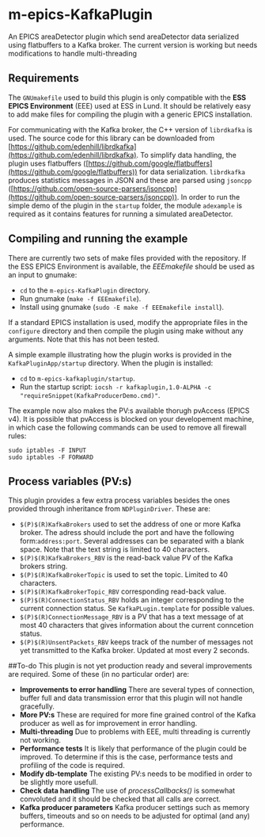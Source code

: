 # m-epics-KafkaPlugin
An EPICS areaDetector plugin which send areaDetector data serialized using flatbuffers to a Kafka broker. The current version is working but needs modifications to handle multi-threading

## Requirements
The `GNUmakefile` used to build this plugin is only compatible with the **ESS EPICS Environment** (EEE) used at ESS in Lund. It should be relatively easy to add make files for compiling the plugin with a generic EPICS installation.

For communicating with the Kafka broker, the C++ version of `librdkafka` is used. The source code for this library can be downloaded from [https://github.com/edenhill/librdkafka](https://github.com/edenhill/librdkafka). To simplify data handling, the plugin uses flatbuffers ([https://github.com/google/flatbuffers](https://github.com/google/flatbuffers)) for data serialization. `librdkafka` produces statistics messages in JSON and these are parsed using `jsoncpp` ([https://github.com/open-source-parsers/jsoncpp](https://github.com/open-source-parsers/jsoncpp)).
In order to run the simple demo of the plugin in the `startup` folder, the module `adexample` is required as it contains features for running a simulated areaDetector.

## Compiling and running the example
There are currently two sets of make files provided with the repository. If the ESS EPICS Environment is available, the *EEEmakefile* should be used as an input to gnumake:

* `cd` to the `m-epics-KafkaPlugin` directory.
* Run gnumake (`make -f EEEmakefile`).
* Install using gnumake (`sudo -E make -f EEEmakefile install`).

If a standard EPICS installation is used, modify the appropriate files in the `configure` directory and then compile the plugin using make without any arguments. Note that this has not been tested.

A simple example illustrating how the plugin works is provided in the `KafkaPluginApp/startup` directory. When the plugin is installed:

* `cd` to `m-epics-kafkaplugin/startup`.
* Run the startup script: `iocsh -r kafkaplugin,1.0-ALPHA -c "requireSnippet(KafkaProducerDemo.cmd)"`.

The example now also makes the PV:s available thorugh pvAccess (EPICS v4). It is possible that pvAccess is blocked on your developement machine, in which case the following commands can be used to remove all firewall rules:

    sudo iptables -F INPUT
    sudo iptables -F FORWARD

## Process variables (PV:s)
This plugin provides a few extra process variables besides the ones provided through inheritance from `NDPluginDriver`. These are:

* `$(P)$(R)KafkaBrokers` used to set the address of one or more Kafka broker. The adress should include the port and have the following form:`address:port`. Several addresses can be separated with a blank space. Note that the text string is limited to 40 characters.
* `$(P)$(R)KafkaBrokers_RBV` is the read-back value PV of the Kafka brokers string.
* `$(P)$(R)KafkaBrokerTopic` is used to set the topic. Limited to 40 characters.
* `$(P)$(R)KafkaBrokerTopic_RBV` corresponding read-back value.
* `$(P)$(R)ConnectionStatus_RBV` holds an integer corresponding to the current connection status. Se `KafkaPLugin.template` for possible values.
* `$(P)$(R)ConnectionMessage_RBV` is a PV that has a text message of at most 40 characters that gives information about the current conncetion status.
* `$(P)$(R)UnsentPackets_RBV` keeps track of the number of messages not yet transmitted to the Kafka broker. Updated at most every 2 seconds.

##To-do
This plugin is not yet production ready and several improvements are required. Some of these (in no particular order) are:

* **Improvements to error handling** There are several types of connection, buffer full and data transmission error that this plugin will not handle gracefully.
* **More PV:s** These are required for more fine grained control of the Kafka producer as well as for improvement in error handling.
* **Multi-threading** Due to problems with EEE, multi threading is currently not working.
* **Performance tests** It is likely that performance of the plugin could be improved. To determine if this is the case, performance tests and profiling of the code is required.
* **Modify db-template** The existing PV:s needs to be modified in order to be slightly more usefull.
* **Check data handling** The use of _processCallbacks()_ is somewhat convoluted and it should be checked that all calls are correct.
* **Kafka producer parameters** Kafka producer settings such as memory buffers, timeouts and so on needs to be adjusted for optimal (and any) performance.


